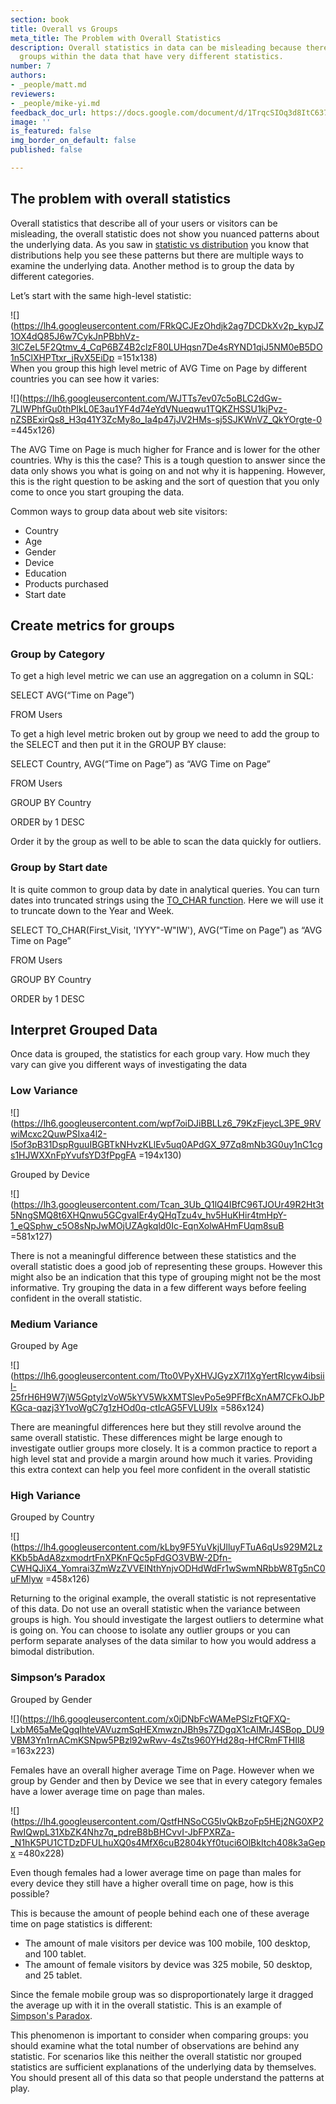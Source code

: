 ```yaml
---
section: book
title: Overall vs Groups
meta_title: The Problem with Overall Statistics
description: Overall statistics in data can be misleading because there may be distinct
  groups within the data that have very different statistics.
number: 7
authors:
- _people/matt.md
reviewers:
- _people/mike-yi.md
feedback_doc_url: https://docs.google.com/document/d/1TrqcSIOq3d8ItC637ub2FOQAV9yArf6Q0A2QNHJREuU/edit?usp=sharing
image: ''
is_featured: false
img_border_on_default: false
published: false

---
```

## The problem with overall statistics

Overall statistics that describe all of your users or visitors can be misleading, the overall statistic does not show you nuanced patterns about the underlying data. As you saw in [statistic vs distribution](https://dataschool.com/misrepresenting-data/statistic-vs-distribution/) you know that distributions help you see these patterns but there are multiple ways to examine the underlying data. Another method is to group the data by different categories.

  
Let’s start with the same high-level statistic:

![](https://lh4.googleusercontent.com/FRkQCJEzOhdjk2ag7DCDkXv2p_kypJZ1OX4dQ85J6w7CykJnPBbhVz-3lCZeL5F2Qtmv_4_CqP6BZ4B2clzF80LUHqsn7De4sRYND1qiJ5NM0eB5DO1n5ClXHPTtxr_jRvX5EiDp =151x138)  
When you group this high level metric of AVG Time on Page by different countries you can see how it varies:

![](https://lh6.googleusercontent.com/WJTTs7ev07c5oBLC2dGw-7LIWPhfGu0thPIkL0E3au1YF4d74eYdVNueqwu1TQKZHSSU1kjPvz-nZSBExirQs8_H3q41Y3ZcMy8o_Ia4p47jJV2HMs-sj5SJKWnVZ_QkYOrgte-0 =445x126)

The AVG Time on Page is much higher for France and is lower for the other countries. Why is this the case? This is a tough question to answer since the data only shows you what is going on and not why it is happening. However, this is the right question to be asking and the sort of question that you only come to once you start grouping the data.

Common ways to group data about web site visitors:

* Country
* Age
* Gender
* Device
* Education
* Products purchased
* Start date

## Create metrics for groups

### Group by Category

To get a high level metric we can use an aggregation on a column in SQL:

SELECT AVG(“Time on Page”)

FROM Users

To get a high level metric broken out by group we need to add the group to the SELECT and then put it in the GROUP BY clause:

SELECT Country, AVG(“Time on Page”) as “AVG Time on Page”

FROM Users

GROUP BY Country

ORDER by 1 DESC

Order it by the group as well to be able to scan the data quickly for outliers.

### Group by Start date

It is quite common to group data by date in analytical queries. You can turn dates into truncated strings using the [TO_CHAR function](http://www.postgresqltutorial.com/postgresql-to_char/). Here we will use it to truncate down to the Year and Week.

SELECT TO_CHAR(First_Visit, 'IYYY"-W"IW'), AVG(“Time on Page”) as “AVG Time on Page”

FROM Users

GROUP BY Country

ORDER by 1 DESC

## Interpret Grouped Data

Once data is grouped, the statistics for each group vary. How much they vary can give you different ways of investigating the data

### Low Variance

![](https://lh6.googleusercontent.com/wpf7oiDJiBBLLz6_79KzFjeycL3PE_9RVwiMcxc2QuwPSIxa4l2-I5of3pB31DspRguuIBGBTkNHvzKLlEv5uq0APdGX_97Zq8mNb3G0uy1nC1cgs1HJWXXnFpYvufsYD3fPpgFA =194x130)

Grouped by Device

![](https://lh3.googleusercontent.com/Tcan_3Ub_Q1lQ4IBfC96TJOUr49R2Ht3t5NngSMQ8t6XHQnwu5GCgvaIEr4yQHqTzu4v_hv5HuKHir4tmHpY-1_eQSphw_c5O8sNpJwMOjUZAgkqld0Ic-EqnXolwAHmFUqm8suB =581x127)

There is not a meaningful difference between these statistics and the overall statistic does a good job of representing these groups. However this might also be an indication that this type of grouping might not be the most informative. Try grouping the data in a few different ways before feeling confident in the overall statistic.

### Medium Variance

Grouped by Age

![](https://lh6.googleusercontent.com/Tto0VPyXHVJGyzX7l1XgYertRIcyw4ibsiil-25frH6H9W7jW5GptylzVoW5kYV5WkXMTSlevPo5e9PFfBcXnAM7CFkOJbPKGca-qazj3Y1voWgC7g1zHOd0q-ctIcAG5FVLU9Ix =586x124)

There are meaningful differences here but they still revolve around the same overall statistic. These differences might be large enough to investigate outlier groups more closely. It is a common practice to report a high level stat and provide a margin around how much it varies. Providing this extra context can help you feel more confident in the overall statistic

### High Variance

Grouped by Country

![](https://lh4.googleusercontent.com/kLby9F5YuVkjUlluyFTuA6qUs929M2LzKKb5bAdA8zxmodrtFnXPKnFQc5pFdGO3VBW-2Dfn-CWHQJiX4_Yomrai3ZmWzZVVEINthYnjvODHdWdFr1wSwmNRbbW8Tg5nC0uFMlyw =458x126)

Returning to the original example, the overall statistic is not representative of this data. Do not use an overall statistic when the variance between groups is high. You should investigate the largest outliers to determine what is going on. You can choose to isolate any outlier groups or you can perform separate analyses of the data similar to how you would address a bimodal distribution.

### Simpson’s Paradox

Grouped by Gender

![](https://lh6.googleusercontent.com/x0jDNbFcWAMePSlzFtQFXQ-LxbM65aMeQgqIhteVAVuzmSqHEXmwznJBh9s7ZDgqX1cAIMrJ4SBop_DU9VBM3Yn1rnACmKSNpw5PBzl92wRwv-4sZts960YHd28q-HfCRmFTHIl8 =163x223)

Females have an overall higher average Time on Page. However when we group by Gender and then by Device we see that in every category females have a lower average time on page than males.

![](https://lh4.googleusercontent.com/QstfHNSoCG5IvQkBzoFp5HEj2NG0XP2RwIQwpL31XbZK4Nhz7q_pdreB8bBHCvvI-JbFPXRZa-_N1hK5PU1CTDzDFULhuXQ0s4MfX6cuB2804kYf0tuci6OlBkItch408k3aGepx =480x228)

Even though females had a lower average time on page than males for every device they still have a higher overall time on page, how is this possible?

This is because the amount of people behind each one of these average time on page statistics is different:

* The amount of male visitors per device was 100 mobile, 100 desktop, and 100 tablet.
* The amount of female visitors by device was 325 mobile, 50 desktop, and 25 tablet.

Since the female mobile group was so disproportionately large it dragged the average up with it in the overall statistic. This is an example of [Simpson's Paradox](https://en.wikipedia.org/wiki/Simpson%27s_paradox).

This phenomenon is important to consider when comparing groups: you should examine what the total number of observations are behind any statistic. For scenarios like this neither the overall statistic nor grouped statistics are sufficient explanations of the underlying data by themselves. You should present all of this data so that people understand the patterns at play.